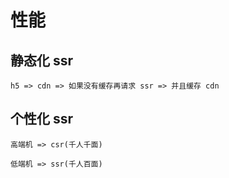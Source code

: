 # 性能

## 静态化 ssr

```
h5 => cdn => 如果没有缓存再请求 ssr => 并且缓存 cdn

```

## 个性化 ssr

```
高端机 => csr(千人千面)

低端机 => ssr(千人百面)

```
